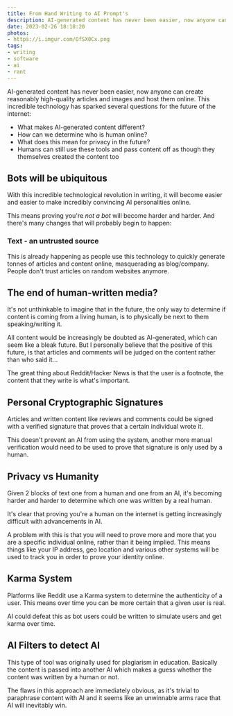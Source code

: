 ```yaml
---
title: From Hand Writing to AI Prompt's
description: AI-generated content has never been easier, now anyone can create reasonably high-quality articles and images and host them online. This incredible technology has sparked several questions for the future of the internet
date: 2023-02-26 18:18:20
photos: 
- https://i.imgur.com/OfSX0Cx.png
tags:
- writing
- software
- ai
- rant
---
```


AI-generated content has never been easier, now anyone can create reasonably high-quality articles and images and host them online. This incredible technology has sparked several questions for the future of the internet:

- What makes AI-generated content different?
- How can we determine who is human online?
- What does this mean for privacy in the future?
- Humans can still use these tools and pass content off as though they themselves created the content too

## Bots will be ubiquitous

With this incredible technological revolution in writing, it will become easier and easier to make incredibly convincing AI personalities online.

This means proving you're *not a bot* will become harder and harder. And there's many changes that will probably begin to happen:

### Text - an untrusted source

This is already happening as people use this technology to quickly generate tonnes of articles and content online, masquerading as blog/company. People don't trust articles on random websites anymore.

## The end of human-written media?

It's not unthinkable to imagine that in the future, the only way to determine if content is coming from a living human, is to physically be next to them speaking/writing it.

All content would be increasingly be doubted as AI-generated, which can seem like a bleak future. But I personally believe that the positive of this future, is that articles and comments will be judged on the content rather than who said it...

The great thing about Reddit/Hacker News is that the user is a footnote, the content that they write is what's important.

## Personal Cryptographic Signatures

Articles and written content like reviews and comments could be signed with a verified signature that proves that a certain individual wrote it.

This doesn't prevent an AI from using the system, another more manual verification would need to be used to prove that signature is only used by a human.


## Privacy vs Humanity

Given 2 blocks of text one from a human and one from an AI, it's becoming harder and harder to determine which one was written by a real human.

It's clear that proving you're a human on the internet is getting increasingly difficult with advancements in AI.

A problem with this is that you will need to prove more and more that you are a specific individual online, rather than it being implied. This means things like your IP address, geo location and various other systems will be used to track you in order to prove your identity online.


## Karma System

Platforms like Reddit use a Karma system to determine the authenticity of a user. This means over time you can be more certain that a given user is real.

AI could defeat this as bot users could be written to simulate users and get karma over time.

## AI Filters to detect AI

This type of tool was originally used for plagiarism in education. Basically the content is passed into another AI which makes a guess whether the content was written by a human or not.

The flaws in this approach are immediately obvious, as it's trivial to paraphrase content with AI and it seems like an unwinnable arms race that AI will inevitably win.


